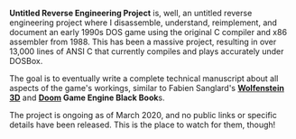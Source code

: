 **Untitled Reverse Engineering Project** is, well, an untitled reverse engineering project where I disassemble, understand, reimplement, and document an early 1990s DOS game using the original C compiler and x86 assembler from 1988. This has been a massive project, resulting in over 13,000 lines of ANSI C that currently compiles and plays accurately under DOSBox.

The goal is to eventually write a complete technical manuscript about all aspects of the game's workings, similar to Fabien Sanglard's **[Wolfenstein 3D](https://fabiensanglard.net/gebbwolf3d/)** and **[Doom](https://fabiensanglard.net/gebbdoom/) Game Engine Black Book**s.

The project is ongoing as of March 2020, and no public links or specific details have been released. This is the place to watch for them, though!
